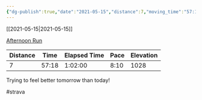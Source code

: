 ```yaml
---
{"dg-publish":true,"date":"2021-05-15","distance":7,"moving_time":"57:18","elapsed_time":"1:02:00","pace":"8:10","total_elevation_gain":1028,"url":"https://www.strava.com/activities/5303852487","permalink":"/01-personal/strava/2021-05-15-afternoon-run/","dgPassFrontmatter":true}
---
```



[[2021-05-15\|2021-05-15]]

[Afternoon Run](https://www.strava.com/activities/5303852487)

| Distance | Time  | Elapsed Time | Pace | Elevation |
| -------- | ----- | ------------ | ---- | --------- |
| 7        | 57:18 | 1:02:00      | 8:10 | 1028      |


Trying to feel better tomorrow than today!

#strava
